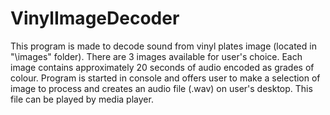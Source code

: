# VinylImageDecoder
This program is made to decode sound from vinyl plates image (located in "\\images" folder). There are 3 images available for user's choice. Each image contains approximately 20 seconds of audio encoded as grades of colour.
Program is started in console and offers user to make a selection of image to process and creates an audio file (.wav) on user's desktop. This file can be played by media player.
